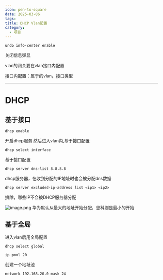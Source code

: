```yaml
---
icon: pen-to-square
date: 2025-03-06
tags: 
title: DHCP Vlan配置
category:
  - 项目
---
```

```shell
undo info-center enable
```
关闭信息弹显

vlan的网关要在vlan接口内配置

接口内配置：属于的vlan，接口类型



---

# DHCP
## 基于接口
```
dhcp enable
```
开启dhcp服务
然后进入vlan内,基于接口配置
```
dhcp select interface
```
基于接口配置
```
dhcp server dns-list 8.8.8.8
```
dhcp服务器，在收到分配的IP地址时也会被分配dns数据
```
dhcp server excluded-ip-address list <ip1> <ip2>
```
排除，哪些IP不会被DHCP服务器分配

![image.png](https://cdn.jsdelivr.net/gh/fakeppa/blog-img/20250306172100.png)
 华为默认从最大的地址开始分配，思科则是最小的开始
 

##  基于全局
进入vlan后用全局配置
```
dhcp select global
```

```
ip pool 20
```
创建一个地址池
```
network 192.168.20.0 mask 24
```

